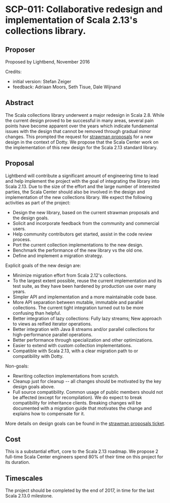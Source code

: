 # SCP-011: Collaborative redesign and implementation of Scala 2.13's collections library.

## Proposer

Proposed by Lightbend, November 2016

Credits:
* initial version: Stefan Zeiger
* feedback: Adriaan Moors, Seth Tisue, Dale Wijnand

## Abstract

The Scala collections library underwent a major redesign in Scala 2.8. While the current design proved to be successful in many areas, several pain points have become apparent over the years which indicate fundamental issues with the design that cannot be removed through gradual minor changes. This prompted the request for [strawman proposals](https://github.com/lampepfl/dotty/issues/818) for a new design in the context of Dotty. We propose that the Scala Center work on the implementation of this new design for the Scala 2.13 standard library.

## Proposal

Lightbend will contribute a significant amount of engineering time to lead and help implement the project with the goal of integrating the library into Scala 2.13. Due to the size of the effort and the large number of interested parties, the Scala Center should also be involved in the design and implementation of the new collections library. We expect the following activities as part of the project:

- Design the new library, based on the current strawman proposals and the design goals.
- Solicit and incorporate feedback from the community and commercial users.
- Help community contributors get started, assist in the code review process.
- Port the current collection implementations to the new design.
- Benchmark the performance of the new library vs the old one.
- Define and implement a migration strategy.

Explicit goals of the new design are:
- Minimize migration effort from Scala 2.12's collections. 
- To the largest extent possible, reuse the current implementation and its test suite, as they have been hardened by production use over many years.
- Simpler API and implementation and a more maintainable code base.
- More API separation between mutable, immutable and parallel collections. The current tight integration turned out to be more confusing than helpful.
- Better integration of lazy collections: Fully lazy streams; New approach to views as reified iterator operations.
- Better integration with Java 8 streams and/or parallel collections for high-performance parallel operations.
- Better performance through specialization and other optimizations.
- Easier to extend with custom collection implementations.
- Compatible with Scala 2.13, with a clear migration path to or compatibility with Dotty.

Non-goals:
- Rewriting collection implementations from scratch.
- Cleanup just for cleanup -- all changes should be motivated by the key design goals above.
- Full source compatibility. Common usage of public members should not be affected (except for recompilation). We do expect to break compatibility for inheritance clients. Breaking changes will be documented with a migration guide that motivates the change and explains how to compensate for it.

More details on design goals can be found in the [strawman proposals ticket](https://github.com/lampepfl/dotty/issues/818).

## Cost

This is a substantial effort, core to the Scala 2.13 roadmap. We propose 2 full-time Scala Center engineers spend 80% of their time on this project for its duration.

## Timescales

The project should be completed by the end of 2017, in time for the last Scala 2.13.0 milestone.
